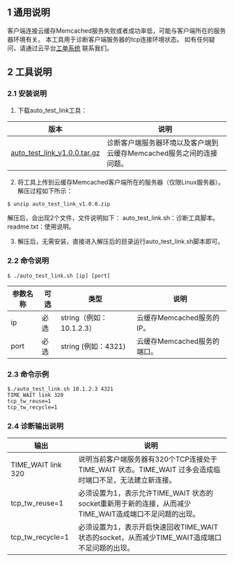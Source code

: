 ## 1 通用说明
客户端连接云缓存Memcached服务失败或者成功率低，可能与客户端所在的服务器环境有关。
本工具用于诊断客户端服务器的tcp连接环境状态。
如有任何疑问，请通过云平台[工单系统]( http://console.tce.fsphere.cn/ticket )  联系我们。

## 2 工具说明
### 2.1 安装说明
1) 下载auto_test_link工具：

|版本|说明|
|--|--|
|[auto_test_link_v1.0.0.tar.gz](https://mc.qcloudimg.com/static/archive/0d1f32efea8cdf4e2433105ef2c30fe8/auto_test_link_v1.0.0.tar.gz)|诊断客户端服务器环境以及客户端到云缓存Memcached服务之间的连接问题。|

2) 将工具上传到云缓存Memcached客户端所在的服务器（仅限Linux服务器）。解压过程如下所示：
``` 
$ unzip auto_test_link_v1.0.0.zip
```
解压后，会出现2个文件，文件说明如下：
auto_test_link.sh：诊断工具脚本。
readme.txt：使用说明。

3) 解压后，无需安装，直接进入解压后的目录运行auto_test_link.sh脚本即可。

### 2.2 命令说明
``` 
$ ./auto_test_link.sh [ip] [port]
```

|参数名称|	可选|	类型|	说明|
|--|--|--|--|
|ip|	必选|	string（例如：10.1.2.3）|	云缓存Memcached服务的IP。|
|port|	必选|	string (例如：4321)|	云缓存Memcached服务的端口。|

### 2.3 命令示例
```
$./auto_test_link.sh 10.1.2.3 4321 
TIME_WAIT link 320
tcp_tw_reuse=1 
tcp_tw_recycle=1 

```

### 2.4 诊断输出说明

| 输出 | 说明 | 
|---------|---------|
|TIME_WAIT link 320|说明当前客户端服务器有320个TCP连接处于TIME_WAIT 状态。TIME_WAIT 过多会造成临时端口不足，无法建立新连接。|
|tcp_tw_reuse=1|必须设置为1，表示允许TIME_WAIT 状态的socket重新用于新的连接，从而减少TIME_WAIT造成端口不足问题的出现。|
|tcp_tw_recycle=1|必须设置为1，表示开启快速回收TIME_WAIT 状态的socket，从而减少TIME_WAIT造成端口不足问题的出现。|

